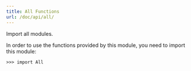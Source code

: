 ```yaml
---
title: All Functions
url: /doc/api/all/
---
```


Import all modules.

In order to use the functions provided by this module, you need to import this module:

```kalk
>>> import All
```

